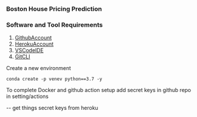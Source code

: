 ### Boston House Pricing Prediction

### Software and Tool Requirements

1. [GithubAccount](https://github.com)
2. [HerokuAccount](https://heroku.com)
3. [VSCodeIDE](https://code.visualstudio.com/)
4. [GitCLI](https://git-scm.com/en/v2/Getting-Started-The-Command-Line)

Create a new environment

```
conda create -p venev python==3.7 -y
```

To complete Docker and github action setup add secret keys in github repo in setting/actions

-- get things secret keys from heroku
